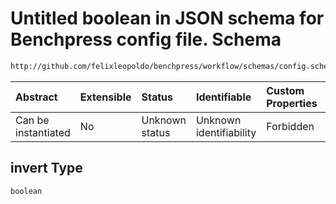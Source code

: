 # Untitled boolean in JSON schema for Benchpress config file. Schema

```txt
http://github.com/felixleopoldo/benchpress/workflow/schemas/config.schema.json#/definitions/causaldag_gsp/properties/invert
```



| Abstract            | Extensible | Status         | Identifiable            | Custom Properties | Additional Properties | Access Restrictions | Defined In                                                       |
| :------------------ | :--------- | :------------- | :---------------------- | :---------------- | :-------------------- | :------------------ | :--------------------------------------------------------------- |
| Can be instantiated | No         | Unknown status | Unknown identifiability | Forbidden         | Allowed               | none                | [config.schema.json*](config.schema.json "open original schema") |

## invert Type

`boolean`
